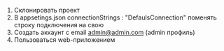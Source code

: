 1. Склонировать проект
2. В appsetings.json connectionStrings : "DefaulsConnection" поменять строку подключения на свою
3. Создать аккаунт с email admin@admin.com (admin профиль)
4. Пользоваться web-приложением
